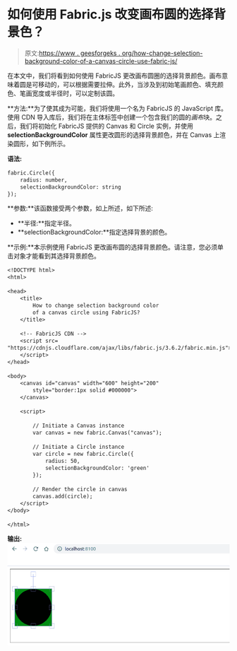 # 如何使用 Fabric.js 改变画布圆的选择背景色？

> 原文:[https://www . geesforgeks . org/how-change-selection-background-color-of-a-canvas-circle-use-fabric-js/](https://www.geeksforgeeks.org/how-to-change-selection-background-color-of-a-canvas-circle-using-fabric-js/)

在本文中，我们将看到如何使用 FabricJS 更改画布圆圈的选择背景颜色。画布意味着圆是可移动的，可以根据需要拉伸。此外，当涉及到初始笔画颜色、填充颜色、笔画宽度或半径时，可以定制该圆。

**方法:**为了使其成为可能，我们将使用一个名为 FabricJS 的 JavaScript 库。使用 CDN 导入库后，我们将在主体标签中创建一个包含我们的圆的*画布*块。之后，我们将初始化 FabricJS 提供的 Canvas 和 Circle 实例，并使用 **selectionBackgroundColor** 属性更改圆形的选择背景颜色，并在 Canvas 上渲染圆形，如下例所示。

**语法:**

```
fabric.Circle({
    radius: number,
    selectionBackgroundColor: string
}); 
```

**参数:**该函数接受两个参数，如上所述，如下所述:

*   **半径:**指定半径。
*   **selectionBackgroundColor:**指定选择背景的颜色。

**示例:**本示例使用 FabricJS 更改画布圆的选择背景颜色。请注意，您必须单击对象才能看到其选择背景颜色。

```
<!DOCTYPE html>
<html>

<head>
    <title>
        How to change selection background color
        of a canvas circle using FabricJS?
    </title>

    <!-- FabricJS CDN -->
    <script src=
"https://cdnjs.cloudflare.com/ajax/libs/fabric.js/3.6.2/fabric.min.js">
    </script>
</head>

<body>
    <canvas id="canvas" width="600" height="200"
        style="border:1px solid #000000">
    </canvas>

    <script>

        // Initiate a Canvas instance
        var canvas = new fabric.Canvas("canvas");

        // Initiate a Circle instance
        var circle = new fabric.Circle({
            radius: 50,
            selectionBackgroundColor: 'green'
        });

        // Render the circle in canvas
        canvas.add(circle);
    </script>
</body>

</html>
```

**输出:**
![](img/2409724243c5f04b07761ddd194b784e.png)